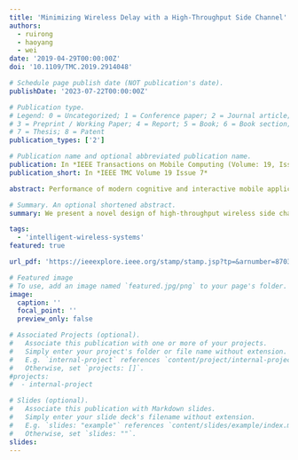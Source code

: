 ```yaml
---
title: 'Minimizing Wireless Delay with a High-Throughput Side Channel'
authors:
  - ruirong
  - haoyang
  - wei
date: '2019-04-29T00:00:00Z'
doi: '10.1109/TMC.2019.2914048'

# Schedule page publish date (NOT publication's date).
publishDate: '2023-07-22T00:00:00Z'

# Publication type.
# Legend: 0 = Uncategorized; 1 = Conference paper; 2 = Journal article;
# 3 = Preprint / Working Paper; 4 = Report; 5 = Book; 6 = Book section;
# 7 = Thesis; 8 = Patent
publication_types: ['2']

# Publication name and optional abbreviated publication name.
publication: In *IEEE Transactions on Mobile Computing (Volume: 19, Issue: 7, 01 July 2020)*
publication_short: In *IEEE TMC Volume 19 Issue 7*

abstract: Performance of modern cognitive and interactive mobile applications highly depends on the transmission delay in the wireless link that is vital to supporting real-time wireless traffic. To eliminate wireless network congestion caused by large amounts of concurrent network traffic and minimize such transmission delay, traditional schemes adopt various flow control and QoS-aware traffic scheduling techniques, but fail when the amount of network traffic further increases. In this paper, we present a novel design of high-throughput wireless side channel, which operates concurrently with the existing wireless network channel over the same spectrum but dedicates to real-time traffic. Our key idea of realizing such a side channel is to exploit the excessive SNR margin in the wireless network to encode data as patterned interference. We design such patterned interference in the form of energy erasure over specific subcarriers in an OFDM-based wireless network, and achieve a data rate of 1.25 Mbps in the side channel without affecting the existing wireless network links. Experimental results over both software-defined radios and custom wireless hardware demonstrate the effectiveness of our side channel design in reducing the latency of real-time wireless traffic, while providing a sufficient data throughput for such traffic.

# Summary. An optional shortened abstract.
summary: We present a novel design of high-throughput wireless side channel, which operates concurrently with the existing wireless network channel over the same spectrum but dedicates to real-time traffic. Our key idea of realizing such a side channel is to exploit the excessive SNR margin in the wireless network to encode data as patterned interference. We design such patterned interference in the form of energy erasure over specific subcarriers in an OFDM-based wireless network, and achieve a data rate of 1.25 Mbps in the side channel without affecting the existing wireless network links.

tags:
  - 'intelligent-wireless-systems'
featured: true

url_pdf: 'https://ieeexplore.ieee.org/stamp/stamp.jsp?tp=&arnumber=8703101'

# Featured image
# To use, add an image named `featured.jpg/png` to your page's folder.
image:
  caption: ''
  focal_point: ''
  preview_only: false

# Associated Projects (optional).
#   Associate this publication with one or more of your projects.
#   Simply enter your project's folder or file name without extension.
#   E.g. `internal-project` references `content/project/internal-project/index.md`.
#   Otherwise, set `projects: []`.
#projects:
#  - internal-project

# Slides (optional).
#   Associate this publication with Markdown slides.
#   Simply enter your slide deck's filename without extension.
#   E.g. `slides: "example"` references `content/slides/example/index.md`.
#   Otherwise, set `slides: ""`.
slides:
---
```


